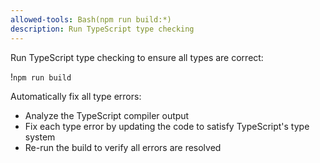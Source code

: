 ```yaml
---
allowed-tools: Bash(npm run build:*)
description: Run TypeScript type checking
---
```


Run TypeScript type checking to ensure all types are correct:

!`npm run build`

Automatically fix all type errors:
- Analyze the TypeScript compiler output
- Fix each type error by updating the code to satisfy TypeScript's type system
- Re-run the build to verify all errors are resolved